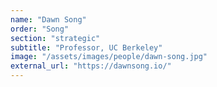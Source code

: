 ```yaml
---
name: "Dawn Song"
order: "Song"
section: "strategic"
subtitle: "Professor, UC Berkeley"
image: "/assets/images/people/dawn-song.jpg"
external_url: "https://dawnsong.io/"
---
```

